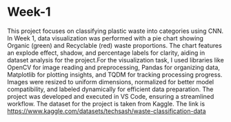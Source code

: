 # Week-1
This project focuses on classifying plastic waste into categories using CNN. In Week 1, data visualization was performed with a pie chart showing Organic (green) and Recyclable (red) waste proportions. The chart features an explode effect, shadow, and percentage labels for clarity, aiding in dataset analysis for the project.For the visualization task, I used libraries like OpenCV for image reading and preprocessing, Pandas for organizing data, Matplotlib for plotting insights, and TQDM for tracking processing progress. Images were resized to uniform dimensions, normalized for better model compatibility, and labeled dynamically for efficient data preparation. The project was developed and executed in VS Code, ensuring a streamlined workflow.
The dataset for the project is taken from Kaggle. The link is https://www.kaggle.com/datasets/techsash/waste-classification-data
